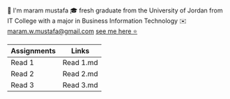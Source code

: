 

  📝  I'm maram mustafa 🎓 fresh graduate from the University of Jordan from IT College with a major in Business Information Technology ✉️ maram.w.mustafa@gmail.com 
[see me here ⭐](https://github.com/maram-mustafa)




| Assignments    | Links            |
| -----------    | -------------    |
| Read 1         | Read 1.md        |
| Read 2         | Read 2.md        |
| Read 3         | Read 3.md        |
